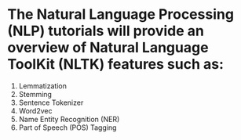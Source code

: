 # The Natural Language Processing (NLP) tutorials will provide an overview of Natural Language ToolKit (NLTK) features such as:
1. Lemmatization
2. Stemming
3. Sentence Tokenizer
3. Word2vec
4. Name Entity Recognition (NER)
5. Part of Speech (POS) Tagging
